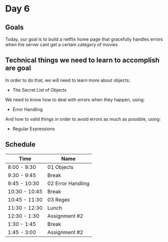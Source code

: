# Day 6

## Goals

Today, our goal is to build a netflix home page that gracefully handles errors when the server
cant get a certain category of movies

## Technical things we need to learn to accomplish are goal

In order to do that, we will need to learn more about objects:

-   The Secret List of Objects

We need to know how to deal with errors when they happen, using:

-   Error Handling

And how to valid things in order to avoid errors as much as possible, using:

-   Regular Expressions

## Schedule

| Time          | Name              |
| ------------- | ----------------- |
| 8:00 - 9:30   | 01 Objects        |
| 9:30 - 9:45   | Break             |
| 9:45 - 10:30  | 02 Error Handling |
| 10:30 - 10:45 | Break             |
| 10:45 - 11:30 | 03 Regex          |
| 11:30 - 12:30 | Lunch             |
| 12:30 - 1:30  | Assignment #2     |
| 1:30 - 1:45   | Break             |
| 1:45 - 3:00   | Assignment #2     |

